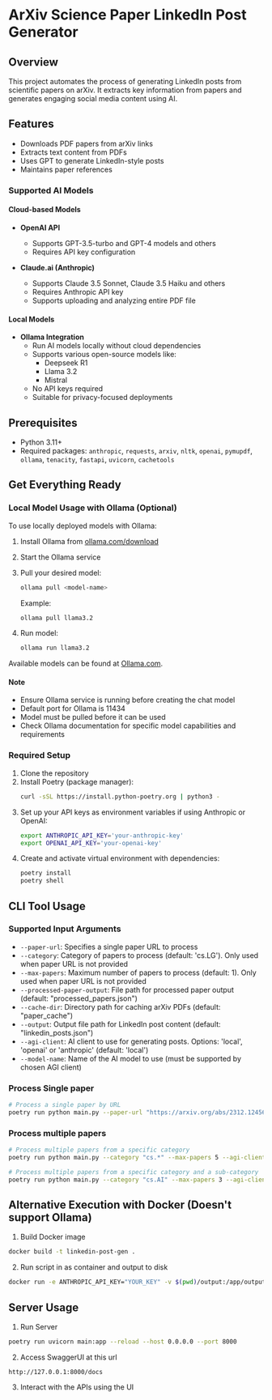 # ArXiv Science Paper LinkedIn Post Generator

## Overview
This project automates the process of generating LinkedIn posts from scientific papers on arXiv. It extracts key information from papers and generates engaging social media content using AI.

## Features
- Downloads PDF papers from arXiv links
- Extracts text content from PDFs
- Uses GPT to generate LinkedIn-style posts
- Maintains paper references

### Supported AI Models

#### Cloud-based Models
- **OpenAI API**
  - Supports GPT-3.5-turbo and GPT-4 models and others
  - Requires API key configuration

- **Claude.ai (Anthropic)**
  - Supports Claude 3.5 Sonnet, Claude 3.5 Haiku and others
  - Requires Anthropic API key
  - Supports uploading and analyzing entire PDF file

#### Local Models
- **Ollama Integration**
  - Run AI models locally without cloud dependencies
  - Supports various open-source models like:
    - Deepseek R1
    - Llama 3.2
    - Mistral
  - No API keys required
  - Suitable for privacy-focused deployments

## Prerequisites
- Python 3.11+
- Required packages: `anthropic`, `requests`, `arxiv`, `nltk`, `openai`, `pymupdf`, `ollama`, `tenacity`, `fastapi`, `uvicorn`, `cachetools`

## Get Everything Ready

### Local Model Usage with Ollama (Optional)

To use locally deployed models with Ollama:

1. Install Ollama from [ollama.com/download](https://ollama.com/download)
2. Start the Ollama service
3. Pull your desired model:
    ```bash
    ollama pull <model-name>
    ```
    Example:
    ```bash
    ollama pull llama3.2
    ```

4. Run model:
    ```bash
    ollama run llama3.2
    ```

Available models can be found at [Ollama.com](https://ollama.com/).

#### Note
- Ensure Ollama service is running before creating the chat model
- Default port for Ollama is 11434
- Model must be pulled before it can be used
- Check Ollama documentation for specific model capabilities and requirements

### Required Setup
1. Clone the repository
2. Install Poetry (package manager):
    ```bash
    curl -sSL https://install.python-poetry.org | python3 -
    ```
3. Set up your API keys as environment variables if using Anthropic or OpenAI:
    ```bash
    export ANTHROPIC_API_KEY='your-anthropic-key'
    export OPENAI_API_KEY='your-openai-key'
    ```
4. Create and activate virtual environment with dependencies:
    ```bash
    poetry install
    poetry shell
    ```

## CLI Tool Usage

### Supported Input Arguments

- `--paper-url`: Specifies a single paper URL to process
- `--category`: Category of papers to process (default: 'cs.LG'). Only used when paper URL is not provided 
- `--max-papers`: Maximum number of papers to process (default: 1). Only used when paper URL is not provided
- `--processed-paper-output`: File path for processed paper output (default: "processed_papers.json")
- `--cache-dir`: Directory path for caching arXiv PDFs (default: "paper_cache")
- `--output`: Output file path for LinkedIn post content (default: "linkedin_posts.json")
- `--agi-client`: AI client to use for generating posts. Options: 'local', 'openai' or 'anthropic' (default: 'local')
- `--model-name`: Name of the AI model to use (must be supported by chosen AGI client)

### Process Single paper
```bash
# Process a single paper by URL
poetry run python main.py --paper-url "https://arxiv.org/abs/2312.12456" --agi-client "local"
```

### Process multiple papers
```bash
# Process multiple papers from a specific category
poetry run python main.py --category "cs.*" --max-papers 5 --agi-client "anthropic"

# Process multiple papers from a specific category and a sub-category
poetry run python main.py --category "cs.AI" --max-papers 3 --agi-client "openai"
```

## Alternative Execution with Docker (Doesn't support Ollama)

1. Build Docker image
  ```bash
  docker build -t linkedin-post-gen . 
  ```
2. Run script in as container and output to disk
  ```bash
  docker run -e ANTHROPIC_API_KEY="YOUR_KEY" -v $(pwd)/output:/app/output linkedin-post-gen --agi-client anthropic --paper-url "https://arxiv.org/abs/2312.12456"
  ```

## Server Usage

1. Run Server
```bash
poetry run uvicorn main:app --reload --host 0.0.0.0 --port 8000
```
2. Access SwaggerUI at this url
```
http://127.0.0.1:8000/docs
```
3. Interact with the APIs using the UI